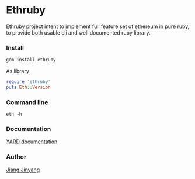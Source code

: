 Ethruby
===============

Ethruby project intent to implement full feature set of ethereum in pure ruby, to provide both usable cli and well documented ruby library.

### Install

``` bash
gem install ethruby
```

As library

``` ruby
require 'ethruby'
puts Eth::Version
```

### Command line

`eth -h`

### Documentation

[YARD documentation](https://www.rubydoc.info/github/ruby-ethereum/ethereum/master)

### Author

[Jiang Jinyang](https://justjjy.com)
